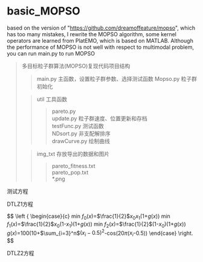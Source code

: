 # basic_MOPSO
based on the version of "https://github.com/dreamoffeature/mopso", which has too many mistakes, I rewrite the MOPSO algorithm, some kernel 
operators are learned from PlatEMO, which is based on MATLAB. Although the performance of MOPSO  is not well with respect to multimodal 
problem, you can run main.py to run MOPSO

>多目标粒子群算法(MOPSO)复现代码项目结构
>>main.py             主函数，设置粒子群参数、选择测试函数
>>Mopso.py            粒子群初始化  
>
>>util   工具函数
>>>pareto.py       
>>>update.py        粒子群速度、位置更新和存档  
>>>testFunc.py      测试函数  
>>>NDsort.py        非支配解排序  
>>>drawCurve.py     绘制曲线  
>
>>img_txt             存放导出的数据和图片  
>>>pareto_fitness.txt  
>>>pareto_pop.txt  
>>>*.png  


测试方程

DTLZ1方程

$$
\left \{
\begin{case}{c}
min $f_0(x)$=$\frac{1}{2}$$x_0x_1$(1+$g(x$)) 
min $f_1(x)$=$\frac{1}{2}$$x_0$(1-$x_1$)(1+$g(x)$)
min $f_2(x)$=$\frac{1}{2}$(1-$x_0$)(1+$g(x)$) 
$g(x)$=100(10+$\sum_{i=3}^n$$(x_{i}-0.5)^2$-cos(20$\pi$($x_i$-0.5))
\end{case}
\right.
$$


DTLZ2方程
